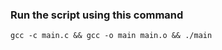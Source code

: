 ### Run the script using this command

```console
gcc -c main.c && gcc -o main main.o && ./main
```
